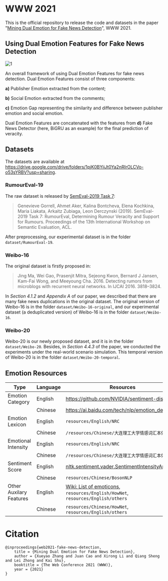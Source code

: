 # WWW 2021

This is the official repository to release the code and datasets in the paper "[Mining Dual Emotion for Fake News Detection](https://arxiv.org/abs/1903.01728)", WWW 2021.

## Using Dual Emotion Features for Fake News Detection

![1](https://github.com/RMSnow/WWW2021/blob/master/framework.png)

An overall framework of using Dual Emotion Features for fake news detection. Dual Emotion Features consist of three components: 

**a)** Publisher Emotion extracted from the content; 

**b)** Social Emotion extracted from the comments; 

**c)** Emotion Gap representing the similarity and difference between publisher emotion and social emotion.

Dual Emotion Features are concatenated with the features from **d)** Fake News Detector (here, BiGRU as an example) for the final prediction of veracity.

## Datasets

The datasets are available at https://drive.google.com/drive/folders/1pjK0BYiiJt0Ya2nRIrOLCVo-o53sYRBV?usp=sharing.

### RumourEval-19

The raw dataset is released by [SemEval-2019 Task 7](https://competitions.codalab.org/competitions/19938#learn_the_details-overview):

> Genevieve Gorrell, Ahmet Aker, Kalina Bontcheva, Elena Kochkina, Maria Liakata, Arkaitz Zubiaga, Leon Derczynski (2019). SemEval-2019 Task 7: RumourEval, Determining Rumour Veracity and Support for Rumours. Proceedings of the 13th International Workshop on Semantic Evaluation, ACL.

After preprocessing, our experimental dataset is in the folder `dataset/RumourEval-19`.

### Weibo-16

The original dataset is firstly proposed in:

> Jing Ma, Wei Gao, Prasenjit Mitra, Sejeong Kwon, Bernard J Jansen, Kam-Fai Wong, and Meeyoung Cha. 2016. Detecting rumors from microblogs with recurrent neural networks. In IJCAI 2016. 3818–3824.

In *Section 4.1.2* and *Appendix A* of our paper, we described that there are many fake news duplications in the original dataset. The original version of Weibo-16 is in the folder `dataset/Weibo-16-original`, and our experimental dataset (a deduplicated version) of Weibo-16 is in the folder `dataset/Weibo-16`.

### Weibo-20

Weibo-20 is our newly proposed dataset, and it is in the folder `dataset/Weibo-20`. Besides, in *Section 4.4.3* of the paper, we conducted the experiments under the real-world scenario simulation. This temporal version of Weibo-20 is in the folder `dataset/Weibo-20-temporal`.

## Emotion Resources

| Type                    | Language | Resources                                                    |
| ----------------------- | -------- | ------------------------------------------------------------ |
| Emotion Category        | English  | https://github.com/NVIDIA/sentiment-discovery                |
|                         | Chinese  | https://ai.baidu.com/tech/nlp/emotion_detection              |
| Emotion Lexicon         | English  | `resources/English/NRC`                                      |
|                         | Chinese  | `/resources/Chinese/大连理工大学情感词汇本体库`              |
| Emotional Intensity     | English  | `resources/English/NRC`                                      |
|                         | Chinese  | `/resources/Chinese/大连理工大学情感词汇本体库`              |
| Sentiment Score         | English  | [nltk.sentiment.vader.SentimentIntensityAnalyzer](https://www.nltk.org/api/nltk.sentiment.html#nltk.sentiment.vader.SentimentIntensityAnalyzer) |
|                         | Chinese  | `resources/Chinese/BosonNLP`                                 |
| Other Auxilary Features | English  | [Wiki: List of emoticons](https://en.wikipedia.org/wiki/List_of_emoticons), `resources/English/HowNet`, `resources/English/others` |
|                         | Chinese  | `resources/Chinese/HowNet`, `resources/English/others`       |

# Citation

```
@inproceedings{web2021-fake-news-detection,
    title = {Mining Dual Emotion for Fake News Detection},
    author = {Xueyao Zhang and Juan Cao and Xirong Li and Qiang Sheng and Lei Zhong and Kai Shu},
    booktitle = {The Web Conference 2021 (WWW)},
    year = {2021}
}
```

